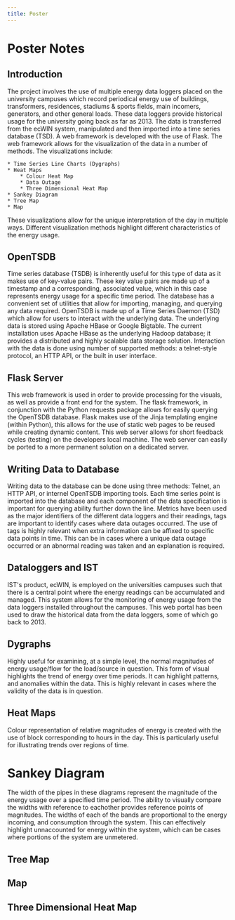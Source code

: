 ```yaml
---
title: Poster
---
```


# Poster Notes

## Introduction

The project involves the use of multiple energy data loggers placed on the university campuses which record periodical energy use of buildings, transformers, residences, stadiums & sports fields, main incomers, generators, and other general loads. These data loggers provide historical usage for the university going back as far as 2013. The data is transferred from the ecWIN system, manipulated and then imported into a time series database (TSD). A web framework is developed with the use of Flask.
The web framework allows for the visualization of the data in a number of methods.
The visualizations include:

    * Time Series Line Charts (Dygraphs)
    * Heat Maps
        * Colour Heat Map
        * Data Outage
        * Three Dimensional Heat Map
    * Sankey Diagram
    * Tree Map
    * Map

These visualizations allow for the unique interpretation of the day in multiple ways. Different visualization methods highlight different characteristics of the energy usage.

## OpenTSDB

Time series database (TSDB) is inherently useful for this type of data as it makes use of key-value pairs. These key value pairs are made up of a timestamp and a corresponding, associated value, which in this case represents energy usage for a specific time period.
The database has a convenient set of utilities that allow for importing, managing, and querying any data required. OpenTSDB is made up of a Time Series Daemon (TSD) which allow for users to interact with the underlying data. The underlying data is stored using Apache HBase or Google Bigtable.
The current installation uses Apache HBase as the underlying Hadoop database; it provides a distributed and  highly scalable data storage solution.
Interaction with the data is done using number of supported methods: a telnet-style protocol, an HTTP API, or the built in user interface.

## Flask Server

This web framework is used in order to provide processing for the visuals, as well as provide a front end for the system.
The flask framework, in conjunction with the Python requests package allows for easily querying the OpenTSDB database.
Flask makes use of the Jinja templating engine (within Python), this allows for the use of static web pages to be reused while creating dynamic content.
This web server allows for short feedback cycles (testing) on the developers local machine. The web server can easily be ported to a more permanent solution on a dedicated server.

## Writing Data to Database

Writing data to the database can be done using three methods: Telnet, an HTTP API, or internel OpenTSDB importing tools.
Each time series point is imported into the database and each component of the data specification is important for querying ability further down the line. Metrics have been used as the major identifiers of the different data loggers and their readings, tags are important to identify cases where data outages occurred. The use of tags is highly relevant when extra information can be affixed to specific data points in time. This can be in cases where a unique data outage occurred or an abnormal reading was taken and an explanation is required.

## Dataloggers and IST

IST's product, ecWIN, is employed on the universities campuses such that there is a central point where the energy readings can be accumulated and managed. This system allows for the monitoring of energy usage from the data loggers installed throughout the campuses.
This web portal has been used to draw the historical data from the data loggers, some of which go back to 2013.

## Dygraphs

Highly useful for examining, at a simple level, the normal magnitudes of energy usage/flow for the load/source in question. This form of visual highlights the trend of energy over time periods. It can highlight patterns, and anomalies within the data. This is highly relevant in cases where the validity of the data is in question.

## Heat Maps

Colour representation of relative magnitudes of energy is created with the use of block corresponding to hours in the day. This is particularly useful for illustrating trends over regions of time. 

# Sankey Diagram

The width of the pipes in these diagrams represent the magnitude of the energy usage over a specified time period. The ability to visually compare the widths with reference to eachother provides reference points of magnitudes. The widths of each of the bands are proportional to the energy incoming, and consumption through the system.
This can effectively highlight unnaccounted for energy within the system, which can be cases where portions of the system are unmetered.

## Tree Map


## Map


## Three Dimensional Heat Map

